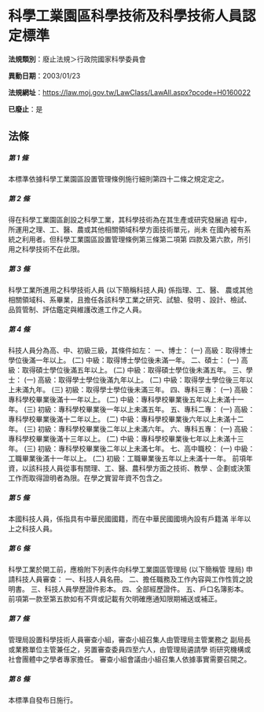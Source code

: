 # 科學工業園區科學技術及科學技術人員認定標準

**法規類別**：廢止法規＞行政院國家科學委員會

**異動日期**：2003/01/23  

**法規網址**：https://law.moj.gov.tw/LawClass/LawAll.aspx?pcode=H0160022

**已廢止**：是



## 法條
##### 第 1 條
本標準依據科學工業園區設置管理條例施行細則第四十二條之規定定之。

##### 第 2 條
得在科學工業園區創設之科學工業，其科學技術為在其生產或研究發展過
程中，所運用之理、工、醫、農或其他相關領域科學方面技術單元，尚未
在國內被有系統之利用者。但科學工業園區設置管理條例第三條第二項第
四款及第六款，所引用之科學技術不在此限。

##### 第 3 條
科學工業所進用之科學技術人員 (以下簡稱科技人員) 係指理、工、醫、
農或其他相關領域科、系畢業，且擔任各該科學工業之研究、試驗、發明
、設計、檢試、品質管制、評估鑑定與維護改進工作之人員。

##### 第 4 條
科技人員分為高、中、初級三級，其條件如左：
一、博士：
 (一) 高級：取得博士學位後滿一年以上。
 (二) 中級：取得博士學位後未滿一年。
二、碩士：
 (一) 高級：取得碩士學位後滿五年以上。
 (二) 中級：取得碩士學位後未滿五年。
三、學士：
 (一) 高級：取得學士學位後滿九年以上。
 (二) 中級：取得學士學位後三年以上未滿九年。
 (三) 初級：取得學士學位後未滿三年。
四、專科三專：
 (一) 高級：專科學校畢業後滿十一年以上。
 (二) 中級：專科學校畢業後五年以上未滿十一年。
 (三) 初級：專科學校畢業後一年以上未滿五年。
五、專科二專：
 (一) 高級：專科學校畢業後滿十二年以上。
 (二) 中級：專科學校畢業後六年以上未滿十二年。
 (三) 初級：專科學校畢業後二年以上未滿六年。
六、專科五專：
 (一) 高級：專科學校畢業後滿十三年以上。
 (二) 中級：專科學校畢業後七年以上未滿十三年。
 (三) 初級：專科學校畢業後二年以上未滿七年。
七、高中職校：
 (一) 中級：工職畢業後滿十一年以上。
 (二) 初級：工職畢業後五年以上未滿十一年。
前項年資，以該科技人員從事有關理、工、醫、農科學方面之技術、教學
、企劃或決策工作而取得證明者為限。在學之實習年資不包含之。


##### 第 5 條
本國科技人員，係指具有中華民國國籍，而在中華民國國境內設有戶籍滿
半年以上之科技人員。

##### 第 6 條
科學工業於開工前，應檢附下列表件向科學工業園區管理局 (以下簡稱管
理局) 申請科技人員審查：
一、科技人員名冊。
二、擔任職務及工作內容與工作性質之說明書。
三、科技人員學歷證件影本。
四、全部經歷證件。
五、戶口名簿影本。
前項第一款至第五款如有不齊或記載有欠明確應通知限期補送或補正。


##### 第 7 條
管理局設置科學技術人員審查小組，審查小組召集人由管理局主管業務之
副局長或業務單位主管兼任之，另置審查委員四至六人，由管理局遴請學
術研究機構或社會團體中之學者專家擔任。
審查小組會議由小組召集人依據事實需要召開之。

##### 第 8 條
本標準自發布日施行。



